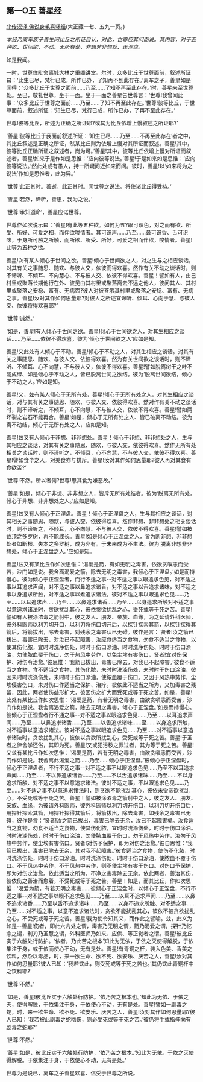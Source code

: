## 第一O五 善星经

[北传汉译 佛说身毛喜竖经](https://github.com/gwsice/buddhism/tree/master/%E9%83%A8%E6%B4%BE/%E7%BB%8F%E9%9B%86/%E4%BD%9B%E8%AF%B4%E8%BA%AB%E6%AF%9B%E5%96%9C%E7%AB%96%E7%BB%8F)(大正藏一七、五九一页。)

*本经乃离车族子善生问比丘之所证自认，对此，世尊应其问而说。其内容，对于五种欲、世间欲、不动、无所有处、非想非非想处、正涅盘。*

如是我闻。

一时，世尊住毗舍离城大林之重阁讲堂。尔时，众多比丘于世尊面前，叙述所证曰：‘此生已尽，梵行已成，所作已办，了知再不到此存在。’离车之子，善星如是闻得：‘众多比丘于世尊之面前……乃至……了知不再至此存在。’时，善星来至世尊处。至已，敬礼世尊，坐于一面。坐于一面之善星告世尊言：‘世尊!我曾闻此事：‘众多比丘于世尊之面前……乃至……了知不再至此存在。’世尊!彼等比丘，于世尊面前，叙述所证：‘知生已尽，梵行已成，所作已办，了再不至此存在。’ 

世尊!彼等比丘，所述为正确之所证耶?或其为比丘依增上慢叙述之所证耶?’

‘善星!彼等比丘于我面前叙述所证：‘知生已尽……乃至……不再至此存在’者之中，其比丘叙述是正确之所证，然某比丘则为依增上慢对其所证而叙述。善星!其中，彼等比丘正确所证之叙述者，尚为可。’善星!其中，彼等比丘依增上慢对所证而叙述者，善星!如来于是作如是思惟：‘应向彼等说法。’善星!于是如来如是思惟：‘应向彼等说法。’然此处或有愚人，持一所疑问近如来而问。彼时，善星!以‘如来将为之说法’作如是思惟者，此为异。’

‘世尊!此正其时。善逝，此正其时。闻世尊之说法。将使诸比丘得受持。’

‘善星!若然，谛听，善思，我为之说。’

‘世尊!承知遵命’，善星应诺世尊。

世尊作如次说示曰：‘善星!有此等五种欲。如何为五?眼可识色，对之而有欲、所受、所好、可爱之相，而伴欲唆情者。其可识声……乃至……鼻可识香、舌可识味，于身所可触之所触，而所欲、所受、所好，可爱之相而伴欲，唆情者。善星!此等为五种之欲。

善星!次有某人倾心于世间之欲。善星!倾心于世间欲之人，对之生与之相应谈话，对其有关之事随思、随欢、与彼人交，依彼而得欢喜。然作有关不动之谈话时，则不谛听、不倾耳、不向慧心、不与彼人交、依彼不得欢喜。善星！譬如有人，由己村里或聚落长期他行在外、彼见由其村里或聚落离去不远之他人，彼问其人、其村里或聚落之安稳、富有、无病否?彼人对彼答示其村里或聚落之安稳、富有、无病之事。善星!汝对其作如何思量耶?对彼人之所述宜谛听、倾耳、心向于慧、与彼人交、依彼将得欢喜耶?’

‘世尊!诚然。’

‘如是，善星!有人倾心于世间之欲。善星!倾心于世间欲之人，对其生相应之谈话……乃至……依彼不得欢喜，彼为‘倾心于世间欲之人’应如是知。 

善星!又此处有人倾心于不动。善星!倾心于不动之人，对其生相应之谈话。对其有关之事随思、随欢、与彼人交、依彼得欢喜。然为有关世间欲之谈话时，则不谛听、不倾耳、心不向慧，不与彼人交，依彼不得欢喜。善星!譬如脱离树干之叶不能成绿、如是倾心于不动之人，皆已脱离世间之欲结。彼为‘脱离世间欲结，倾心于不动之人。’应如是知。

善星!又，兹有某人倾心于无所有处，善星!倾心于无所有处之人，对其生相应之谈话，对与其有关之事随思、随欢、与彼人交、依彼得欢喜。然对作有关不动之谈话时，则不谛听之，不倾耳，心不向慧，不与彼人交，依彼不得欢喜。善星!譬如两坏裂之岩石不能再合。善星!如是，倾心于无所有处之人、皆已破离不动结。彼为离不动结，倾心于无所有处之人，应如是知。

善星!兹叉有人倾心于非想、非非想处。善星！倾心于非想、非非想处之人，生与其相应之谈话，对其有关之事随思、随欢，与彼人交，依彼得欢喜。然作无所有处相关之谈话时，则不谛听之，不倾耳，心不向慧，不与彼人交，依彼不得欢喜。善星!譬如食毕之人，对美食亦与排斥。善星!汝对其作如何思量耶?彼人再对其食有食欲否?’

‘世尊!不然。所以者何?世尊!思其食为嫌恶故。’

‘善星!如是，倾心于非想、非非想之人，皆斥无所有处结者。彼为‘脱离无所有处，倾心于非想、非非想处之人。’应如是知。

善星!兹又有人倾心于正涅盘。善星！倾心于正涅盘之人，生与其相应之谈话，对其相关之事随思、随欢，与彼人交，依彼得欢喜。然作非想、非非想处之相关谈话时，则不谛听之，不倾耳，心不向慧、不与彼人交，依彼不得欢喜。善星!譬如被截顶之多罗树，再不能成长。善星!如是倾心于正涅盘之人，皆为断非想、非非想处者如断根、失本之多罗树，成为非有。于未来成为不生法。彼为‘脱离非想非非想处，倾心于正涅盘之人。’应如是知。

善星!兹又有某比丘作如次思惟：‘渴爱是箭，有如无明之毒害，依欲贪嗔恚而受苦，沙门如是说。我舍离渴爱之箭，除去无明之毒害，我倾心于正涅盘。’如是而持慢心。彼为倾心于正涅盘者，而行不适之事--对不适之事以眼追求色见，对不适之事以耳追求声闻，对不适之事以鼻追求诸香，对不适之事以舌追求诸味，对不适之事以身追求所触，对不适之事以煮追求诸法。彼对不适之事以眼追求色见……乃至……以耳追求声……乃至……以鼻追求诸香……乃至……以身追求所触对不适之事以意追求诸法时，贪欲扰乱其心，彼依贪欲扰乱之心，受死或等于死之苦。善星!譬如有人被涂浓毒之箭射中，彼之友人、朋友、亲族、血缘，为之延请外科医师，彼外科医师以利刀切开口，以利刀将伤口切开后，以探针探索其箭，以探针探得其箭后，将箭拔出，除去毒害，对残余之毒害认已无碍。彼作是言：‘贤者!汝之箭已拔出，毒害已除去，对汝已不起障害，汝应食适当之食物，勿食不适当之食物，以使其伤化脓，宜时时洗净伤处，时时于伤口涂油、时时洗净伤处、时时于伤口涂油，勿使脓血覆于伤口，勿于热风中劳作，以免尘埃有害伤口，贤者!宜对伤保护、对伤令治愈。’彼思惟：‘我箭已拔出，毒害已除去，对我已不起障害。’彼食不适当之食物。食不适当之食物，其伤化脓，未时时洗涤伤处，未时时于伤口涂油，彼因未时时洗涤伤处，未时时于伤口涂油，使脓血覆于伤口。又因于风热中劳作，尘埃侵害伤口，未对伤口作适当之保护、治疗。彼依此不适当之所为，又加毒害之残留，因此，两者使伤益形扩大，彼因伤之扩大而受死或等于死之苦。如是，善星!此处有某比丘作如次思惟：‘渴爱是箭，有若无明之毒害，由欲贪嗔恚而受苦，沙门作如是说。我舍离渴爱之箭，除去无明之毒害，倾心于正涅盘。’如是而持慢心。彼倾心于正涅盘者行不通之事--对不适之事以眼追求色见……乃至……以耳追求声闻……乃至……以鼻追求诸香……乃至……以舌追求诸味……至……以身追求所触，对不适事以意追求诸法。彼对不适之事以眼追求色见……乃至……对不适事以意追求诸法时，贪欲扰乱其心，彼依以贪欲所扰乱心，受死或等于死之苦。善星!于圣者之律舍学还俗，其即为死。善星!又或犯污秽之罪过者，其为等于死之苦。善星!又兹有某比丘作如次思惟：‘渴爱是箭，若有无明之毒害，由欲贪嗔恚而受苦，沙门作如是说。我舍离此渴爱之箭……乃至……倾心于正涅盘。’彼倾心于正涅盘时，倾心于正涅盘者，不行不适之事--对不适之事不以眼追求色见……乃至不以耳追求声闻……乃至……不以鼻追求诸香……乃至……不以舌追求诸味……乃至……不以身追求所触、对不适之事不以意追求诸法。彼对不适之事，不以眼追求色见……乃至……对不适之事不以意追求诸法时，则贪欲不能扰乱其心，彼依未受贪欲扰乱心，不受死或等于死之苦。善星！譬如被涂浓毒之箭射中之人，彼之友人、朋友、亲族、血缘，为彼请外科医师，彼外科医师以利刀切开伤口，以利刀切开伤口后，用探针探索其箭，用探针探得其箭后，将箭拔出，除去毒害，如残余之毒害已无碍，彼作是言：‘贤者!汝之箭已拔出，毒害已除去无余，汝已不起障害矣。汝食适当之食物，勿食不适当之食物，使其伤化脓，宜时时洗涤伤处，时时于伤口涂油。时时洗涤伤处，时时于伤口涂油，勿使脓血覆于伤口，勿于风热中劳作，汝勿于风热中劳作，使尘埃有害伤口。贤者!对伤予保护，即为对伤之治愈。’彼自思惟：‘我箭已拔出，毒害已除去无余，其对我不起障害。’彼食适当之食物，使伤不化脓，时时洗涤伤处，时时于伤口涂油。时时洗涤伤处、时时于伤口涂油，使脓血不覆于伤口。不于风热中劳作，不于风热中劳作，则不使尘埃有害于伤口。对伤口予保护，即为对伤之治愈。依此适当之所为，不净之害毒除去无余。依此两者，善治其伤，彼依伤之善治而愈着，不受死或等于死之苦。善星！如是，而其比丘，作如次思惟：‘渴爱为箭，有若无明之毒害……彼倾心于正涅盘时，以倾心于正涅盘，不行不适之事--对不适之事以眼不追求色见……乃至……以耳不追求声闻……乃至……以鼻不追求诸香……乃至以舌不追求诸味……乃至……以身不追求所触、对不适之事……乃至……对不适之事，以意不追求诸法时，贪欲不能扰乱其心，彼依不被贪欲扰乱之心，不受死或等于死之苦。善星!我为使令知其义，而作此之譬喻。兹，此义为如是--善星!伤者，即此六内处之谓，毒害乃无明之谓，箭乃渴爱之谓，探针乃忆念之谓，利刀乃圣慧之谓，外科医师乃如来、应供、等正觉者之谓。善星!彼比丘实于六触处行防护。‘依者，乃此苦之根本’知此为无依，于依之灭使得解脱，于依集注于身，或于依而使心不动，无有是处。善星!有青铜之杯，装入色美、香美之饮料，然杂以毒品，时，来一欲生命、欲不死、欲安乐、厌苦之人，善星!汝对其作如何思量耶?彼人已知：‘我若饮此，则受死或等于死之苦也。’其仍饮此青铜杯中之饮料耶?’

‘世尊!不然。’

‘如是，善星!彼比丘实于六触处行防护。‘依乃苦之根本也。’知此为无依、于依之灭，使得解脱，于依集注于身，于依使心不动，无有是处。善星!譬如一剧毒之蛇，时，来一欲生命、欲不死、欲安乐、厌苦之人，善星!汝对其作如何思量耶?彼人已知：‘我若被此剧毒之蛇啮伤，则必受死或等于死之苦。’彼仍将手或指伸向有剧毒之蛇耶?’

‘世尊!不然。’

‘善星!如是，彼比丘实于六触处行防护，‘依乃苦之根本。’知此为无依。于依之灭使得解脱。于依集注于身，于依使心不动，无有是处。’

世尊为是说已，离车之子善星欢喜、信受于世尊之所说。
